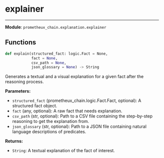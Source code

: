 # explainer

---

**Module**: `prometheux_chain.explanation.explainer`

## Functions

```python
def explain(structured_fact: logic.Fact = None,
            fact = None,
            csv_path = None,
            json_glossary = None) -> String
```

Generates a textual and a visual explanation for a given fact after the reasoning process.

**Parameters:**

- `structured_fact` (prometheux_chain.logic.Fact.Fact, optional): A structured fact object.
- `fact` (any, optional): A raw fact that needs explanation.
- `csv_path` (str, optional): Path to a CSV file containing the step-by-step reasoning to get the explanation from.
- `json_glossary` (str, optional): Path to a JSON file containing natural language descriptions of predicates.

**Returns:**

- `String`: A textual explanation of the fact of interest.
